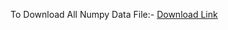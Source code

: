 To Download All Numpy Data File:- [Download Link](https://drive.google.com/drive/folders/1cqRjCj4u6XvJTECWRfcNCGlmKsK37ccX?usp=sharing)
